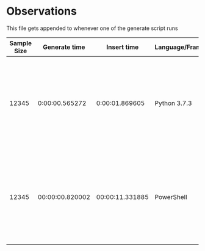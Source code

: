 # Observations

This file gets appended to whenever one of the generate script runs

|Sample Size | Generate time | Insert time| Language/Framework | DBMS |
| ---           | ---       | ---       | --- | --- |
|12345|0:00:00.565272|0:00:01.869605|Python 3.7.3|PostgreSQL 11.2 on x86_64-pc-mingw64, compiled by gcc.exe (Rev5, Built by MSYS2 project) 4.9.2, 64-bit|
|12345|00:00:00.820002|00:00:11.331885|PowerShell|PostgreSQL 11.2 on x86_64-pc-mingw64, compiled by gcc.exe (Rev5, Built by MSYS2 project) 4.9.2, 64-bit|
